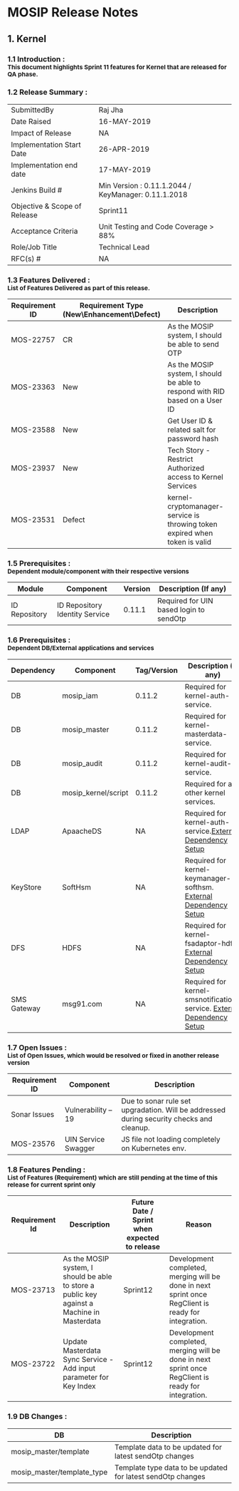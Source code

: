 
# MOSIP Release Notes
## 1. Kernel

### 1.1 Introduction : <br><sub>This document highlights Sprint 11 features for Kernel that are released for QA phase.</sub></br>

### 1.2 Release Summary : 
|         |          |
|----------|----------|
SubmittedBy|Raj Jha
Date Raised | 16-MAY-2019
Impact of Release|NA
Implementation Start Date |26-APR-2019
Implementation end date	|17-MAY-2019
Jenkins Build #	|Min Version : 0.11.1.2044 / KeyManager: 0.11.1.2018
Objective & Scope of Release| Sprint11
Acceptance Criteria	| Unit Testing and Code Coverage > 88%
Role/Job Title|Technical Lead
RFC(s) #|	NA


### 1.3 Features Delivered : <br><sub>List of Features Delivered as part of this release.</sub></br>
Requirement ID | Requirement Type <br>(New\\Enhancement\\Defect)</br> | Description
-----|----------|-------------
MOS-22757|CR|As the MOSIP system, I should be able to send OTP
MOS-23363|New|As the MOSIP system, I should be able to respond with RID based on a User ID
MOS-23588|New|Get User ID & related salt for password hash
MOS-23937|New|Tech Story - Restrict Authorized access to Kernel Services
MOS-23531|Defect|kernel-cryptomanager-service is throwing token expired when token is valid


### 1.5 Prerequisites : <br><sub>Dependent module/component with their respective versions</sub></br>
Module|Component|Version|Description (If any)
-----|-------------|----------------|--------------
ID Repository|ID Repository Identity Service|0.11.1|Required for UIN based login to sendOtp


### 1.6 Prerequisites : <br><sub>Dependent DB/External applications and services</sub></br>
Dependency|Component|Tag/Version|Description (If any)
-----|--------------|----------------|----------------
DB|mosip_iam|0.11.2|Required for kernel-auth-service.
DB|mosip_master|0.11.2|Required for kernel-masterdata-service.
DB|mosip_audit|0.11.2|Required for kernel-audit-service.
DB|mosip_kernel/script|0.11.2|Required for all other kernel services.
LDAP|ApaacheDS|NA|Required for kernel-auth-service.[External Dependency Setup](https://github.com/mosip/mosip/wiki/Getting-Started#6-installing-external-dependencies-)
KeyStore|SoftHsm|NA|Required for kernel-keymanager-softhsm. [External Dependency Setup](https://github.com/mosip/mosip/wiki/Getting-Started#6-installing-external-dependencies-)
DFS|HDFS|NA|Required for kernel-fsadaptor-hdfs. [External Dependency Setup](https://github.com/mosip/mosip/wiki/Getting-Started#6-installing-external-dependencies-)
SMS Gateway|msg91.com|NA|Required for kernel-smsnotification-service. [External Dependency Setup](https://github.com/mosip/mosip/wiki/Getting-Started#6-installing-external-dependencies-)


### 1.7 Open Issues : <br><sub>List of Open Issues, which would be resolved or fixed in another release version</sub></br>
Requirement ID |Component|Description
-----------------|----------------------|----------------------
Sonar Issues|Vulnerability – 19 | Due to sonar rule set upgradation. Will be addressed during security checks and cleanup.
MOS-23576|UIN Service Swagger | JS file not loading completely on Kubernetes env.



### 1.8 Features Pending : <br><sub>List of Features (Requirement) which are still pending at the time of this release for current sprint only</sub></br>
Requirement Id|Description|Future Date / Sprint when expected to release | Reason
--------------|-----------|-----------|-------------
MOS-23713|As the MOSIP system, I should be able to store a public key against a Machine in Masterdata|Sprint12|Development completed, merging will be done in next sprint once RegClient is ready for integration.
MOS-23722|Update Masterdata Sync Service - Add input parameter for Key Index|Sprint12|Development completed, merging will be done in next sprint once RegClient is ready for integration.


### 1.9 DB Changes :
|DB|Description|
|---------------|-------------|
| mosip_master/template|Template data to be updated for latest sendOtp changes|
| mosip_master/template_type|Template type data to be updated for latest sendOtp changes|




